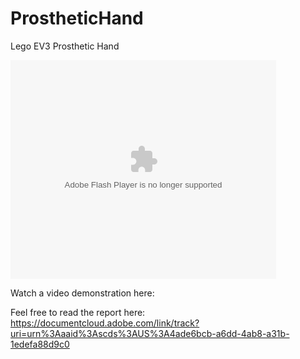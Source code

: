 # ProstheticHand
Lego EV3 Prosthetic Hand
<object width="425" height="350">
  <param name="movie" value="http://www.youtube.com/user/wwwLoveWatercom?v=BTRN1YETpyg" />
  <param name="wmode" value="transparent" />
  <embed src="http://www.youtube.com/user/wwwLoveWatercom?v=BTRN1YETpyg"
         type="application/x-shockwave-flash"
         wmode="transparent" width="425" height="350" />
</object>

Watch a video demonstration here: 

Feel free to read the report here: https://documentcloud.adobe.com/link/track?uri=urn%3Aaaid%3Ascds%3AUS%3A4ade6bcb-a6dd-4ab8-a31b-1edefa88d9c0


